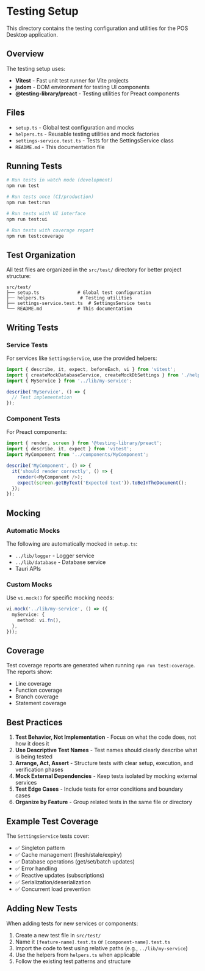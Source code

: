 # Testing Setup

This directory contains the testing configuration and utilities for the POS Desktop application.

## Overview

The testing setup uses:

- **Vitest** - Fast unit test runner for Vite projects
- **jsdom** - DOM environment for testing UI components
- **@testing-library/preact** - Testing utilities for Preact components

## Files

- `setup.ts` - Global test configuration and mocks
- `helpers.ts` - Reusable testing utilities and mock factories
- `settings-service.test.ts` - Tests for the SettingsService class
- `README.md` - This documentation file

## Running Tests

```bash
# Run tests in watch mode (development)
npm run test

# Run tests once (CI/production)
npm run test:run

# Run tests with UI interface
npm run test:ui

# Run tests with coverage report
npm run test:coverage
```

## Test Organization

All test files are organized in the `src/test/` directory for better project structure:

```
src/test/
├── setup.ts              # Global test configuration
├── helpers.ts             # Testing utilities
├── settings-service.test.ts  # SettingsService tests
└── README.md             # This documentation
```

## Writing Tests

### Service Tests

For services like `SettingsService`, use the provided helpers:

```typescript
import { describe, it, expect, beforeEach, vi } from 'vitest';
import { createMockDatabaseService, createMockDbSettings } from './helpers';
import { MyService } from '../lib/my-service';

describe('MyService', () => {
  // Test implementation
});
```

### Component Tests

For Preact components:

```typescript
import { render, screen } from '@testing-library/preact';
import { describe, it, expect } from 'vitest';
import MyComponent from '../components/MyComponent';

describe('MyComponent', () => {
  it('should render correctly', () => {
    render(<MyComponent />);
    expect(screen.getByText('Expected text')).toBeInTheDocument();
  });
});
```

## Mocking

### Automatic Mocks

The following are automatically mocked in `setup.ts`:

- `../lib/logger` - Logger service
- `../lib/database` - Database service
- Tauri APIs

### Custom Mocks

Use `vi.mock()` for specific mocking needs:

```typescript
vi.mock('../lib/my-service', () => ({
  myService: {
    method: vi.fn(),
  },
}));
```

## Coverage

Test coverage reports are generated when running `npm run test:coverage`. The reports show:

- Line coverage
- Function coverage
- Branch coverage
- Statement coverage

## Best Practices

1. **Test Behavior, Not Implementation** - Focus on what the code does, not how it does it
2. **Use Descriptive Test Names** - Test names should clearly describe what is being tested
3. **Arrange, Act, Assert** - Structure tests with clear setup, execution, and verification phases
4. **Mock External Dependencies** - Keep tests isolated by mocking external services
5. **Test Edge Cases** - Include tests for error conditions and boundary cases
6. **Organize by Feature** - Group related tests in the same file or directory

## Example Test Coverage

The `SettingsService` tests cover:

- ✅ Singleton pattern
- ✅ Cache management (fresh/stale/expiry)
- ✅ Database operations (get/set/batch updates)
- ✅ Error handling
- ✅ Reactive updates (subscriptions)
- ✅ Serialization/deserialization
- ✅ Concurrent load prevention

## Adding New Tests

When adding tests for new services or components:

1. Create a new test file in `src/test/`
2. Name it `[feature-name].test.ts` or `[component-name].test.ts`
3. Import the code to test using relative paths (e.g., `../lib/my-service`)
4. Use the helpers from `helpers.ts` when applicable
5. Follow the existing test patterns and structure
